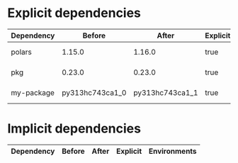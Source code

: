 # Explicit dependencies

|Dependency|Before|After|Explicit|Environments|
|-|-|-|-|-|
|polars|1.15.0|1.16.0|true|*all envs* on osx-arm64|
|pkg|0.23.0|0.23.0|true|*all envs* on linux-64|
|my-package|py313hc743ca1_0|py313hc743ca1_1|true|*all envs* on osx-arm64|

# Implicit dependencies

|Dependency|Before|After|Explicit|Environments|
|-|-|-|-|-|


[^1]: **Bold** means explicit dependency.
[^2]: Dependency got downgraded.
